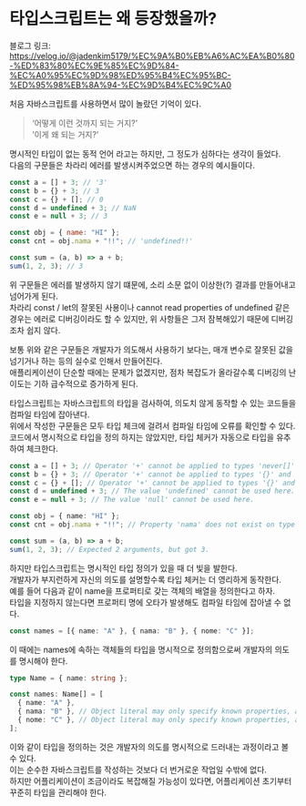 # 타입스크립트는 왜 등장했을까?

블로그 링크: https://velog.io/@jadenkim5179/%EC%9A%B0%EB%A6%AC%EA%B0%80-%ED%83%80%EC%9E%85%EC%9D%84-%EC%A0%95%EC%9D%98%ED%95%B4%EC%95%BC-%ED%95%98%EB%8A%94-%EC%9D%B4%EC%9C%A0

처음 자바스크립트를 사용하면서 많이 놀랐던 기억이 있다.

> ‘어떻게 이런 것까지 되는 거지?’  
> ’이게 왜 되는 거지?’

명시적인 타입이 없는 동적 언어 라고는 하지만, 그 정도가 심하다는 생각이 들었다.  
다음의 구문들은 차라리 에러를 발생시켜주었으면 하는 경우의 예시들이다.

```js
const a = [] + 3; // '3'
const b = {} + 3; // 3
const c = {} + []; // 0
const d = undefined + 3; // NaN
const e = null + 3; // 3

const obj = { name: "HI" };
const cnt = obj.nama + "!!"; // 'undefined!!'

const sum = (a, b) => a + b;
sum(1, 2, 3); // 3
```

위 구문들은 에러를 발생하지 않기 떄문에, 소리 소문 없이 이상한(?) 결과를 만들어내고 넘어가게 된다.  
차라리 const / let의 잘못된 사용이나 cannot read properties of undefined 같은 경우는 에러로 디버깅이라도 할 수 있지만, 위 사항들은 그저 잠복해있기 때문에 디버깅조차 쉽지 않다.

보통 위와 같은 구문들은 개발자가 의도해서 사용하기 보다는, 매개 변수로 잘못된 값을 넘기거나 하는 등의 실수로 인해서 만들어진다.  
애플리케이션이 단순할 때에는 문제가 없겠지만, 점차 복잡도가 올라갈수록 디버깅의 난이도는 기하 급수적으로 증가하게 된다.

타입스크립트는 자바스크립트의 타입을 검사하여, 의도치 않게 동작할 수 있는 코드들을 컴파일 타임에 잡아낸다.  
위에서 작성한 구문들은 모두 타입 체크에 걸려서 컴파일 타임에 오류를 확인할 수 있다.  
코드에서 명시적으로 타입을 정의 하지는 않았지만, 타입 체커가 자동으로 타입을 유추하여 체크한다.

```ts
const a = [] + 3; // Operator '+' cannot be applied to types 'never[]' and 'number'.
const b = {} + 3; // Operator '+' cannot be applied to types '{}' and 'number'.
const c = {} + []; // Operator '+' cannot be applied to types '{}' and 'never[]'.
const d = undefined + 3; // The value 'undefined' cannot be used here.
const e = null + 3; // The value 'null' cannot be used here.

const obj = { name: "HI" };
const cnt = obj.nama + "!!"; // Property 'nama' does not exist on type '{ name: string; }'.

const sum = (a, b) => a + b;
sum(1, 2, 3); // Expected 2 arguments, but got 3.
```

하지만 타입스크립트는 명시적인 타입 정의가 있을 때 더 빛을 발한다.  
개발자가 부지런하게 자신의 의도를 설명할수록 타입 체커는 더 영리하게 동작한다.  
예를 들어 다음과 같이 name을 프로퍼티로 갖는 객체의 배열을 정의한다고 하자.  
타입을 지정하지 않는다면 프로퍼티 명에 오타가 발생해도 컴파일 타임에 잡아낼 수 없다.

```ts
const names = [{ name: "A" }, { nama: "B" }, { nome: "C" }];
```

이 때에는 names에 속하는 객체들의 타입을 명시적으로 정의함으로써 개발자의 의도를 명시해야 한다.

```ts
type Name = { name: string };

const names: Name[] = [
  { name: "A" },
  { nama: "B" }, // Object literal may only specify known properties, and 'nama' does not exist in type 'Name'.
  { nome: "C" }, // Object literal may only specify known properties, and 'nome' does not exist in type 'Name'.
];
```

이와 같이 타입을 정의하는 것은 개발자의 의도를 명시적으로 드러내는 과정이라고 볼 수 있다.  
이는 순수한 자바스크립트를 작성하는 것보다 더 번거로운 작업일 수밖에 없다.  
하지만 어플리케이션이 조금이라도 복잡해질 가능성이 있다면, 어플리케이션 초기부터 꾸준히 타입을 관리해야 한다.
